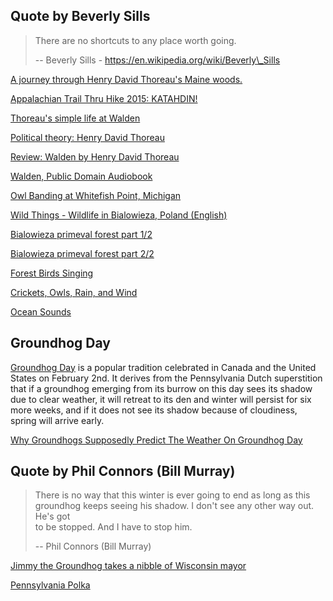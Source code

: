 ## Quote by Beverly Sills

> There are no shortcuts to any place worth going.
>
> \-- Beverly Sills - https://en.wikipedia.org/wiki/Beverly\_Sills

[A journey through Henry David Thoreau's Maine woods.](https://www.youtube.com/watch?v=2197wgDecZk "Play Video")

[Appalachian Trail Thru Hike 2015: KATAHDIN!](https://www.youtube.com/watch?v=SNxm2zkViKQ "Play Video")

[Thoreau's simple life at Walden](https://www.youtube.com/watch?v=_8FUPrd5ra0 "Play Video")

[Political theory: Henry David Thoreau](https://www.youtube.com/watch?v=JJL9S0J8-4k "Play Video")

[Review: Walden by Henry David Thoreau](https://www.youtube.com/watch?v=bAqIkEZbVhI "Play Video")

[Walden, Public Domain Audiobook](https://www.youtube.com/watch?v=VaME4iHUhSE "Play Video")

[Owl Banding at Whitefish Point, Michigan](https://www.youtube.com/watch?v=6gFyH_cKWjk "Play Video")

[Wild Things - Wildlife in Bialowieza, Poland (English)](https://www.youtube.com/watch?v=HgOJ0aShUuc "Play Video")

[Bialowieza primeval forest part 1/2](https://www.youtube.com/watch?v=1czqejkbvO8 "Play Video")

[Bialowieza primeval forest part 2/2](https://www.youtube.com/watch?v=-v7wqo-CHPI "Play Video")

[Forest Birds Singing](https://www.youtube.com/watch?v=2G8LAiHSCAs "Play Video")

[Crickets, Owls, Rain, and Wind](https://www.youtube.com/watch?v=ko_GQ9ImAvE "Play Video")

[Ocean Sounds](https://www.youtube.com/watch?v=vPhg6sc1Mk4 "Play Video")

## Groundhog Day

[Groundhog Day](https://en.wikipedia.org/wiki/Groundhog_Day) is a popular tradition celebrated in Canada and the United States on February 2nd. It derives from the Pennsylvania Dutch superstition that if a groundhog emerging from its burrow on this day sees its shadow due to clear weather, it will retreat to its den and winter will persist for six more weeks, and if it does not see its shadow because of cloudiness, spring will arrive early.

[Why Groundhogs Supposedly Predict The Weather On Groundhog Day](https://www.youtube.com/watch?v=FDFy7_DM_qQ "Play Video")

## Quote by Phil Connors (Bill Murray)

> There is no way that this winter is ever going to end as long as this\
> groundhog keeps seeing his shadow. I don't see any other way out. He's got\
> to be stopped. And I have to stop him.
>
> \-- Phil Connors (Bill Murray)

[Jimmy the Groundhog takes a nibble of Wisconsin mayor](https://www.youtube.com/watch?v=oLqLpVLE8R0 "Play Video")

[Pennsylvania Polka](https://www.youtube.com/watch?v=p3Qnlu9Nfj8 "Play Video")
